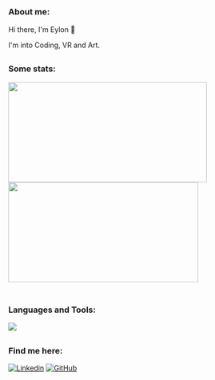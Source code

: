 ##
### About me:
<p>Hi there, I'm Eylon 👋</p>
<p>I'm into Coding, VR and Art.</p>

<!--
##
### My 42 profile:
<a href="https://github.com/oakoudad/badge42"><img src="https://badge.mediaplus.ma/darkblue/abettini?1337Badge=off&UM6P=off" alt="abettini's 42 stats" /></a>
-->

##
### Some stats:
<table>
    <tr>
        <a href="https://github.com/ey-lon">
            <img src="https://awesome-github-stats.azurewebsites.net/user-stats/ey-lon?cardType=level&theme=tokyonight" width="397" height="200">
        </a> 
        <a href="https://github.com/ey-lon?tab=repositories">
            <img src="https://github-readme-stats.vercel.app/api/top-langs/?username=ey-lon&hide=swift,roff,perl&layout=compact&theme=tokyonight" width="380" height="200">
        </a>
    </tr>
</table>

##
### Languages and Tools:
<p align="left">
    <img src="https://skillicons.dev/icons?i=c,cpp,javascript,html,git,docker,bash,photoshop"/>
</p>

##
### Find me here:
<a href="https://www.linkedin.com/in/a-bettini/">![Linkedin](https://skillicons.dev/icons?i=linkedin)</a>
<a href="https://www.github.com/ey-lon/">![GitHub](https://skillicons.dev/icons?i=github)</a>

<!--
**ey-lon/ey-lon** is a ✨ _special_ ✨ repository because its `README.md` (this file) appears on your GitHub profile.

Here are some ideas to get you started:

- 🔭 I’m currently working on ...
- 🌱 I’m currently learning ...
- 👯 I’m looking to collaborate on ...
- 🤔 I’m looking for help with ...
- 💬 Ask me about ...
- 📫 How to reach me: ...
- 😄 Pronouns: ...
- ⚡ Fun fact: ...
-->

